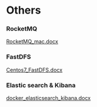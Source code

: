 # Others

### RocketMQ

[RocketMQ_mac.docx](https://github.com/jrhe123/short_cut/files/8330340/RocketMQ.mac.docx)

### FastDFS

[Centos7_FastDFS.docx](https://github.com/jrhe123/short_cut/files/8330341/Centos7.FastDFS.docx)

### Elastic search & Kibana

[docker_elasticsearch_kibana.docx](https://github.com/jrhe123/short_cut/files/8330347/docker.elasticsearch.kibana.docx)

